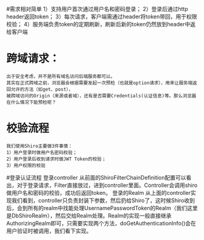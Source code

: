 #需求相对简单 
    1）支持用户首次通过用户名和密码登录；
    2）登录后通过http header返回token；
    3）每次请求，客户端需通过header将token带回，用于权限校验；
    4）服务端负责token的定期刷新，刷新后新的token仍然放到header中返给客户端
    
# 跨域请求：
    出于安全考虑，并不是所有域名访问后端服务都可以。
    其实在正式跨域之前，浏览器会根据需要发起一次预检（也就是option请求），用来让服务端返回允许的方法（如get、post），
    被跨域访问的Origin（来源或者域），还有是否需要Credentials(认证信息)等。那么浏览器在什么情况下能预检呢？

# 校验流程
    我们使用Shiro主要做3件事情：
    1）用户登录时做用户名密码校验；
    2）用户登录后收到请求时做JWT Token的校验；
    3）用户权限的校验
    
    
#登录认证流程
    登录controller
    从前面的ShiroFilterChainDefinition配置可以看出，对于登录请求，Filter直接放过，进到controller里面。Controller会调用shiro做用户名和密码的校验，成功后返回token。
    登录的Realm
    从上面的controller实现我们看到，controller只负责封装下参数，然后扔给Shiro了，这时候Shiro收到后，会到所有的realm中找能处理UsernamePasswordToken的Realm（我们这里是DbShiroRealm），然后交给Realm处理。Realm的实现一般直接继承AuthorizingRealm即可，只需要实现两个方法，doGetAuthenticationInfo()会在用户验证时被调用，我们看下实现。
